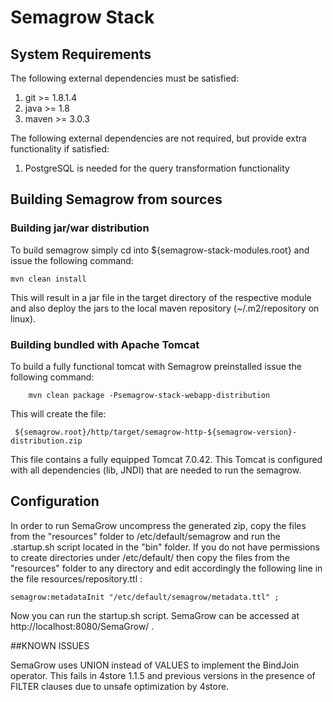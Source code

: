 # Semagrow Stack


## System Requirements

The following external dependencies must be satisfied:

1. git >= 1.8.1.4
2. java >= 1.8
3. maven >= 3.0.3

The following external dependencies are not required, but provide
extra functionality if satisfied:

1. PostgreSQL is needed for the query transformation functionality


## Building Semagrow from sources

### Building jar/war distribution

To build semagrow simply cd into ${semagrow-stack-modules.root} and
issue the following command:

    mvn clean install

This will result in a jar file in the target directory of the
respective module and also deploy the jars to the local maven
repository (~/.m2/repository on linux).


### Building bundled with Apache Tomcat

To build a fully functional tomcat with Semagrow preinstalled
issue the following command:

        mvn clean package -Psemagrow-stack-webapp-distribution

This will create the file:

     ${semagrow.root}/http/target/semagrow-http-${semagrow-version}-distribution.zip

This file contains a fully equipped Tomcat 7.0.42. This Tomcat is
configured with all dependencies (lib, JNDI) that are needed to run
the semagrow.


## Configuration

In order to run SemaGrow uncompress the generated zip,
copy the files from the "resources" folder to /etc/default/semagrow
and run the .startup.sh script located in the "bin" folder. If you do
not have permissions to create directories under /etc/default/ then
copy the files from the "resources" folder to any directory and edit
accordingly the following line in the file resources/repository.ttl :

    semagrow:metadataInit "/etc/default/semagrow/metadata.ttl" ;

Now you can run the startup.sh script.
SemaGrow can be accessed at http://localhost:8080/SemaGrow/ .


##KNOWN ISSUES

SemaGrow uses UNION instead of VALUES to implement the BindJoin operator. This fails in 4store 1.1.5 
and previous versions in the presence of FILTER clauses due to unsafe optimization by 4store.
